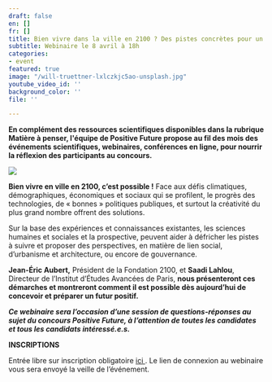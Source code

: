 ```yaml
---
draft: false
en: []
fr: []
title: Bien vivre dans la ville en 2100 ? Des pistes concrètes pour un futur positif
subtitle: Webinaire le 8 avril à 18h
categories:
- event
featured: true
image: "/will-truettner-lxlczkjc5ao-unsplash.jpg"
youtube_video_id: ''
background_color: ''
file: ''

---
```

**En complément des ressources scientifiques disponibles dans la rubrique Matière à penser, l'équipe de Positive Future propose au fil des mois des événements scientifiques, webinaires, conférences en ligne, pour nourrir la réflexion des participants au concours.**

![](/webinaire_8avril_fr-copie.jpg)

**Bien vivre en ville en 2100, c’est possible !** Face aux défis climatiques, démographiques, économiques et sociaux qui se profilent, le progrès des technologies, de « bonnes » politiques publiques, et surtout la créativité du plus grand nombre offrent des solutions.

Sur la base des expériences et connaissances existantes, les sciences humaines et sociales et la prospective, peuvent aider à défricher les pistes à suivre et proposer des perspectives, en matière de lien social, d’urbanisme et architecture, ou encore de gouvernance.

**Jean-Éric Aubert,** Président de la Fondation 2100, et **Saadi Lahlou**, Directeur de l’Institut d’Études Avancées de Paris, **nous présenteront ces démarches et montreront comment il est possible dès aujourd’hui de concevoir et préparer un futur positif.**

**_Ce webinaire sera l’occasion d’une session de questions-réponses au sujet du concours Positive Future, à l’attention de toutes les candidates et tous les candidats intéressé.e.s._**

**INSCRIPTIONS**

Entrée libre sur inscription obligatoire [ici ](https://www.weezevent.com/bien-vivre-dans-la-ville-en-2100-des-pistes-concretes). Le lien de connexion au webinaire vous sera envoyé la veille de l’événement.